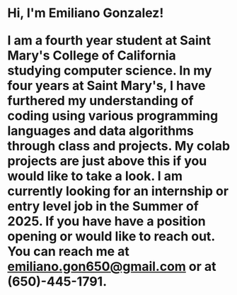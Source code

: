 <h1>Hi, I'm Emiliano Gonzalez! 

I am a fourth year student at Saint Mary's College of California studying computer science. In my four years at Saint Mary's, I have furthered my understanding of coding using various programming languages and data algorithms through class and projects. My colab projects are just above this if you would like to take a look. I am currently looking for an internship or entry level job in the Summer of 2025. If you have have a position opening or would like to reach out. You can reach me at emiliano.gon650@gmail.com or at (650)-445-1791.
